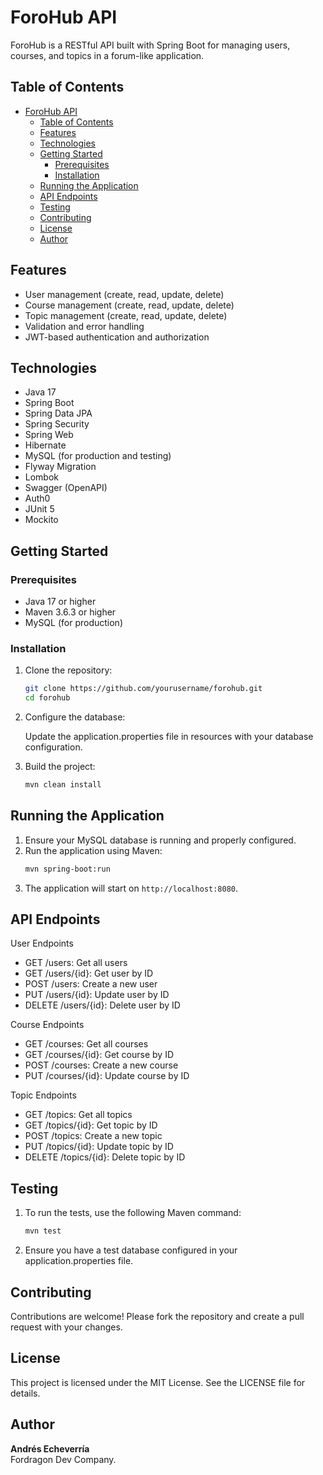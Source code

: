 # ForoHub API

ForoHub is a RESTful API built with Spring Boot for managing users, courses, and topics in a forum-like application.

## Table of Contents

- [ForoHub API](#forohub-api)
  - [Table of Contents](#table-of-contents)
  - [Features](#features)
  - [Technologies](#technologies)
  - [Getting Started](#getting-started)
    - [Prerequisites](#prerequisites)
    - [Installation](#installation)
  - [Running the Application](#running-the-application)
  - [API Endpoints](#api-endpoints)
  - [Testing](#testing)
  - [Contributing](#contributing)
  - [License](#license)
  - [Author](#author)

## Features

- User management (create, read, update, delete)
- Course management (create, read, update, delete)
- Topic management (create, read, update, delete)
- Validation and error handling
- JWT-based authentication and authorization

## Technologies

- Java 17
- Spring Boot
- Spring Data JPA
- Spring Security
- Spring Web
- Hibernate
- MySQL (for production and testing)
- Flyway Migration
- Lombok
- Swagger (OpenAPI)
- Auth0
- JUnit 5
- Mockito

## Getting Started

### Prerequisites

- Java 17 or higher
- Maven 3.6.3 or higher
- MySQL (for production)

### Installation

1. Clone the repository:
   ```bash
   git clone https://github.com/yourusername/forohub.git
   cd forohub
   ```
2. Configure the database:

    Update the application.properties file in resources with your database configuration.
3. Build the project:
   ```bash
   mvn clean install
   ```

## Running the Application

1. Ensure your MySQL database is running and properly configured.
2. Run the application using Maven:
   ```bash
   mvn spring-boot:run
   ```
3. The application will start on `http://localhost:8080`.

## API Endpoints

User Endpoints
- GET /users: Get all users
- GET /users/{id}: Get user by ID
- POST /users: Create a new user
- PUT /users/{id}: Update user by ID
- DELETE /users/{id}: Delete user by ID

Course Endpoints
- GET /courses: Get all courses
- GET /courses/{id}: Get course by ID
- POST /courses: Create a new course
- PUT /courses/{id}: Update course by ID

Topic Endpoints
- GET /topics: Get all topics
- GET /topics/{id}: Get topic by ID
- POST /topics: Create a new topic
- PUT /topics/{id}: Update topic by ID
- DELETE /topics/{id}: Delete topic by ID

## Testing

1. To run the tests, use the following Maven command:
   ```bash
   mvn test
   ```
2. Ensure you have a test database configured in your application.properties file.

## Contributing

Contributions are welcome! Please fork the repository and create a pull request with your changes.

## License

This project is licensed under the MIT License. See the LICENSE file for details.

## Author

**Andrés Echeverría**  
Fordragon Dev Company.
